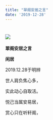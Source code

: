 ```yaml
---
title: "翠阁安居之言"
date: '2019-12-28'
---
```

  #  ![](/images/heshui.jpg)
  
  **翠阁安居之言**
  
  **闲居**
  
2019.12.28于明辨 

世人肩负焦心多， 

实此动心自取活。

悦己当属安易居， 

赏心只在听轩阁， 
